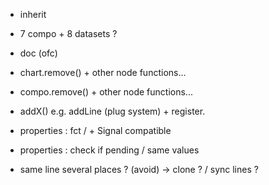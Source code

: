 - inherit
- 7 compo + 8 datasets ?

- doc (ofc)

- chart.remove() + other node functions...
- compo.remove() + other node functions...
- addX() e.g. addLine (plug system) + register.

- properties : fct / + Signal compatible
- properties : check if pending / same values
- same line several places ? (avoid) -> clone ? / sync lines ?